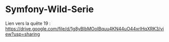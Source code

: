 # Symfony-Wild-Serie
Lien vers la quête 19 : https://drive.google.com/file/d/1g8yBlbMOoIBquu4KN44uO44xrlHqXRK3/view?usp=sharing
